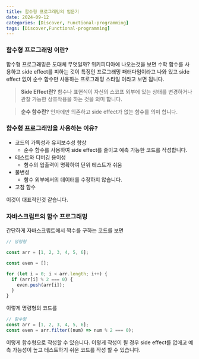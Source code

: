 ```yaml
---
title: 함수형 프로그래밍의 입문기
date: 2024-09-12
categories: [Discover, Functional-programming]
tags: [Discover,Functional-programming]
---
```


### 함수형 프로그래밍 이란?
함수형 프로그래밍은 도대체 무엇일까?
위키피디아에 나오는것을 보면 수학 함수를 사용하고 side effect를 피하는 것이 특징인 프로그래밍 패터다임이라고 나와 있고
side effect 없이 순수 함수만 사용하는 프로그래밍 스타일 이라고 보면 됩니다.


> **Side Effect란?**
  함수나 표현식이 자신의 스코프 외부에 있는 상태를 변경하거나 관찰 가능한 상호작용을 하는 것을 의미 합니다.

> **순수 함수란?**
  인자에만 의존하고 side effect가 없는 함수를 의미 합니다.


### 함수형 프로그래밍을 사용하는 이유?
- 코드의 가독성과 유지보수성 향상
  - 순수 함수를 사용하여 side effect를 줄이고 예측 가능한 코드를 작성합니다.
- 테스트와 디버깅 용이성
  - 함수의 입출력이 명확하여 단위 테스트가 쉬움
- 불변성
  - 함수 외부에서의 데이터를 수정하지 않습니다.
- 고참 함수

이것이 대표적인것 같습니다.


### 자바스크립트의 함수 프로그래밍

간단하게 자바스크립트에서 짝수를 구하는 코드를 보면

```js
// 명령형

const arr = [1, 2, 3, 4, 5, 6];

const even = [];

for (let i = 0; i < arr.length; i++) {
  if (arr[i] % 2 === 0) {
    even.push(arr[i]);
  }
}

```

이렇게 명령형의 코드를

```js
// 함수형
const arr = [1, 2, 3, 4, 5, 6];
const even = arr.filter((num) => num % 2 === 0);
```

이렇게 함수형으로 작성할 수 있습니다.
이렇게 작성이 될 경우 side effect를 없애고 예측 가능성이 높고 테스트하기 쉬운 코드를 작성 할 수 있습니다.